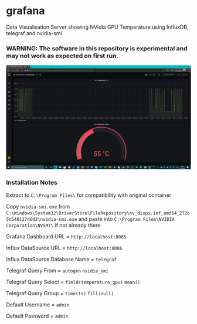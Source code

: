 # grafana
Data Visualisation Server showing NVidia GPU Temperature using InfluxDB, telegraf and nvidia-smi

### WARNING: The software in this repository is experimental and may not work as expected on first run.

![Grafana](https://github.com/TheMindVirus/grafana/blob/main/Grafana.png)

### Installation Notes

Extract to `C:\Program Files\` for compatibility with original container

Copy `nvidia-smi.exe` from `C:\Windows\System32\DriverStore\FileRepository\nv_dispi.inf_amd64_272b5c540127d6d2\nvidia-smi.exe` and paste into `C:\Program Files\NVIDIA Corporation\NVSMI\` if not already there

Grafana Dashboard URL = `http://localhost:8085`

Influx DataSource URL = `http://localhost:8086`

Influx DataSource Database Name = `telegraf`

Telegraf Query From = `autogen` `nvidia_smi`

Telegraf Query Select = `field(temperature_gpu)` `mean()`

Telegraf Query Group = `time(1s)` `fill(null)`


Default Username = `admin`

Default Password = `admin`
